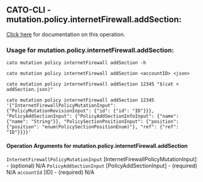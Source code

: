 
## CATO-CLI - mutation.policy.internetFirewall.addSection:
[Click here](https://api.catonetworks.com/documentation/#mutation-addSection) for documentation on this operation.

### Usage for mutation.policy.internetFirewall.addSection:

`cato mutation policy internetFirewall addSection -h`

`cato mutation policy internetFirewall addSection <accountID> <json>`

`cato mutation policy internetFirewall addSection 12345 "$(cat < addSection.json)"`

`cato mutation policy internetFirewall addSection 12345 '{"InternetFirewallPolicyMutationInput": {"PolicyMutationRevisionInput": {"id": {"id": "ID"}}}, "PolicyAddSectionInput": {"PolicyAddSectionInfoInput": {"name": {"name": "String"}}, "PolicySectionPositionInput": {"position": {"position": "enum(PolicySectionPositionEnum)"}, "ref": {"ref": "ID"}}}}'`

#### Operation Arguments for mutation.policy.internetFirewall.addSection ####
`InternetFirewallPolicyMutationInput` [InternetFirewallPolicyMutationInput] - (optional) N/A 
`PolicyAddSectionInput` [PolicyAddSectionInput] - (required) N/A 
`accountId` [ID] - (required) N/A 
